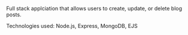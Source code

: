 Full stack applciation that allows users to create, update, or delete blog posts.

Technologies used: Node.js, Express, MongoDB, EJS



